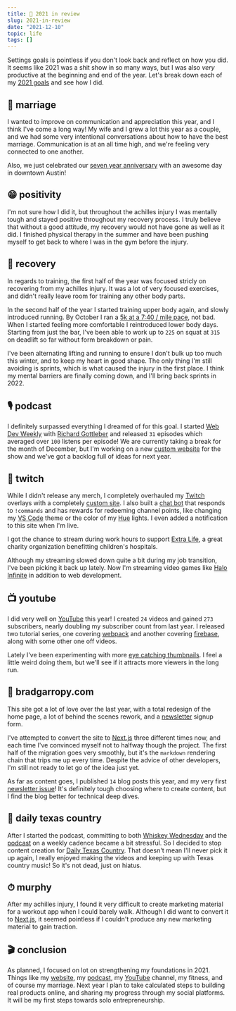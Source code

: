 ```yaml
---
title: 📅 2021 in review
slug: 2021-in-review
date: "2021-12-10"
topic: life
tags: []
---
```


Settings goals is pointless if you don't look back and reflect on how you did. It seems like 2021 was a shit show in so many ways, but I was also _very_ productive at the beginning and end of the year. Let's break down each of my [2021 goals][2021-goals] and see how I did.

## 💏 marriage

I wanted to improve on communication and appreciation this year, and I think I've come a long way! My wife and I grew a lot this year as a couple, and we had some very intentional conversations about how to have the best marriage. Communication is at an all time high, and we're feeling very connected to one another.

Also, we just celebrated our [seven year anniversary][anniversary] with an awesome day in downtown Austin!

## 😁 positivity

I'm not sure how I did it, but throughout the achilles injury I was mentally tough and stayed positive throughout my recovery process. I truly believe that without a good attitude, my recovery would not have gone as well as it did. I finished physical therapy in the summer and have been pushing myself to get back to where I was in the gym before the injury.

## 🦶 recovery

In regards to training, the first half of the year was focused stricly on recovering from my achilles injury. It was a lot of very focused exercises, and didn't really leave room for training any other body parts.

In the second half of the year I started training upper body again, and slowly introduced running. By October I ran a [5k at a 7:40 / mile pace][5k], not bad. When I started feeling more comfortable I reintroduced lower body days. Starting from just the bar, I've been able to work up to `225` on squat at `315` on deadlift so far without form breakdown or pain.

I've been alternating lifting and running to ensure I don't bulk up too much this winter, and to keep my heart in good shape. The only thing I'm still avoiding is sprints, which is what caused the injury in the first place. I think my mental barriers are finally coming down, and I'll bring back sprints in 2022.

## 🎙 podcast

I definitely surpassed everything I dreamed of for this goal. I started [Web Dev Weekly][web-dev-weekly] with [Richard Gottleber][richard] and released `31` episodes which averaged over `100` listens per episode! We are currently taking a break for the month of December, but I'm working on a new [custom website][wdw] for the show and we've got a backlog full of ideas for next year.

## 🎥 twitch

While I didn't release any merch, I completely overhauled my [Twitch][twitch] overlays with a completely [custom site][overlays]. I also built a [chat bot][twitch-bot] that responds to `!commands` and has rewards for redeeming channel points, like changing my [VS Code][vscode] theme or the color of my [Hue][hue] lights. I even added a notification to this site when I'm live.

I got the chance to stream during work hours to support [Extra Life][extra-life], a great charity organization benefitting children's hospitals.

Although my streaming slowed down quite a bit during my job transition, I've been picking it back up lately. Now I'm streaming video games like [Halo Infinite][halo] in addition to web development.

## 📺 youtube

I did very well on [YouTube][youtube] this year! I created `24` videos and gained `273` subscribers, nearly doubling my subscriber count from last year. I released two tutorial series, one covering [webpack][youtube-webpack] and another covering [firebase][youtube-firebase], along with some other one off videos.

Lately I've been experimenting with more [eye catching thumbnails][let-it-snow]. I feel a little weird doing them, but we'll see if it attracts more viewers in the long run.

## 🏡 bradgarropy.com

This site got a lot of love over the last year, with a total redesign of the home page, a lot of behind the scenes rework, and a [newsletter][newsletter] signup form.

I've attempted to convert the site to [Next.js][next] three different times now, and each time I've convinced myself not to halfway though the project. The first half of the migration goes very smoothly, but it's the `markdown` rendering chain that trips me up every time. Despite the advice of other developers, I'm still not ready to let go of the idea just yet.

As far as content goes, I published `14` blog posts this year, and my very first [newsletter issue][issue]! It's definitely tough choosing where to create content, but I find the blog better for technical deep dives.

## 🤠 daily texas country

After I started the podcast, committing to both [Whiskey Wednesday][whiskey-wednesday] and the [podcast][web-dev-weekly] on a weekly cadence became a bit stressful. So I decided to stop content creation for [Daily Texas Country][dtxc]. That doesn't mean I'll never pick it up again, I really enjoyed making the videos and keeping up with Texas country music! So it's not dead, just on hiatus.

## ⏱ murphy

After my achilles injury, I found it very difficult to create marketing material for a workout app when I could barely walk. Although I did want to convert it to [Next.js][next], it seemed pointless if I couldn't produce any new marketing material to gain traction.

## 🎬 conclusion

As planned, I focused on lot on strengthening my foundations in 2021. Things like my [website][site], my [podcast][web-dev-weekly], my [YouTube][youtube] channel, my fitness, and of course my marriage. Next year I plan to take calculated steps to building real products online, and sharing my progress through my social platforms. It will be my first steps towards solo entrepreneurship.

[2021-goals]: https://bradgarropy.com/blog/goals-for-2021
[anniversary]: https://www.instagram.com/p/CXJhi3qFE_j
[5k]: https://www.instagram.com/p/CVLcJ-UlihU
[web-dev-weekly]: https://webdevweekly.captivate.fm
[richard]: https://twitter.com/RGottleber
[wdw]: https://webdevweekly.netlify.app
[overlays]: https://bg-codes.netlify.app
[vscode]: https://code.visualstudio.com
[hue]: https://www.philips-hue.com/en-us
[extra-life]: https://www.extra-life.org
[halo]: https://www.halowaypoint.com/halo-infinite
[youtube]: https://youtube.com/bradgarropy
[youtube-webpack]: https://youtube.com/playlist?list=PL6Mu1AMmTL-vGQdj1-auEc12KM14OmjXH
[youtube-firebase]: https://youtube.com/playlist?list=PL6Mu1AMmTL-sSswsqShJ5fbIr9XjYHGFm
[let-it-snow]: https://youtu.be/9zcU6oUOHVc
[site]: https://bradgarropy.com
[newsletter]: https://bradgarropy.com/newsletter
[next]: https://nextjs.org
[whiskey-wednesday]: https://youtube.com/playlist?list=PLxHXw07TDx4ve5Cl9i1fiwjK7_-3cOA1U
[dtxc]: https://www.dailytexascountry.com
[twitch]: https://www.twitch.tv/bradgarropy
[twitch-bot]: https://github.com/bradgarropy/twitch-bot
[issue]: https://www.getrevue.co/profile/bradgarropy/issues/so-i-started-a-newsletter-436283
